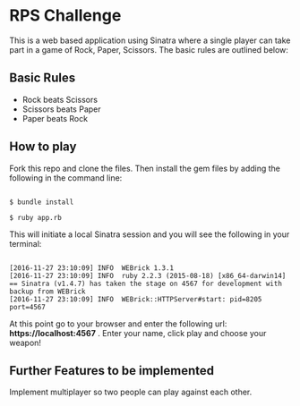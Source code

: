 # RPS Challenge

This is a web based application using Sinatra where a single player can take part in a game of Rock, Paper, Scissors. The basic rules are outlined below:

## Basic Rules

- Rock beats Scissors
- Scissors beats Paper
- Paper beats Rock

## How to play

Fork this repo and clone the files. Then install the gem files by adding the following in the command line:

```

$ bundle install

$ ruby app.rb

```

This will initiate a local Sinatra session and you will see the following in your terminal:

```

[2016-11-27 23:10:09] INFO  WEBrick 1.3.1
[2016-11-27 23:10:09] INFO  ruby 2.2.3 (2015-08-18) [x86_64-darwin14]
== Sinatra (v1.4.7) has taken the stage on 4567 for development with backup from WEBrick
[2016-11-27 23:10:09] INFO  WEBrick::HTTPServer#start: pid=8205 port=4567

```

At this point go to your browser and enter the following url:  **https://localhost:4567** . Enter your name, click play and choose your weapon!

## Further Features to be implemented

Implement multiplayer so two people can play against each other.
